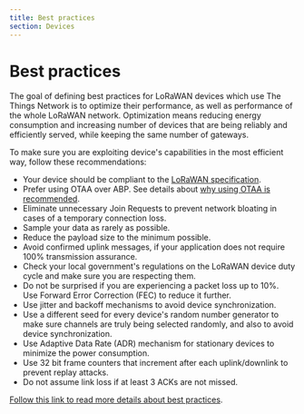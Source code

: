 ```yaml
---
title: Best practices
section: Devices
---
```


# Best practices

The goal of defining best practices for LoRaWAN devices which use The Things Network is to optimize their performance, as well as performance of the whole LoRaWAN network. Optimization means reducing energy consumption and increasing number of devices that are being reliably and efficiently served, while keeping the same number of gateways. 

To make sure you are exploiting device's capabilities in the most efficient way, follow these recommendations:

- Your device should be compliant to the <a href="https://lora-alliance.org/about-lorawan/" target="_blank">LoRaWAN specification</a>.
- Prefer using OTAA over ABP. See details about <a href="https://www.thethingsindustries.com/docs/devices/abp-vs-otaa/" target="_blank">why using OTAA is recommended</a>.
- Eliminate unnecessary Join Requests to prevent network bloating in cases of a temporary connection loss.
- Sample your data as rarely as possible. 
- Reduce the payload size to the minimum possible. 
- Avoid confirmed uplink messages, if your application does not require 100% transmission assurance.
- Check your local government's regulations on the LoRaWAN device duty cycle and make sure you are respecting them.
- Do not be surprised if you are experiencing a packet loss up to 10%. Use Forward Error Correction (FEC) to reduce it further.
- Use jitter and backoff mechanisms to avoid device synchronization. 
- Use a different seed for every device's random number generator to make sure channels are truly being selected randomly, and also to avoid device synchronization.
- Use Adaptive Data Rate (ADR) mechanism for stationary devices to minimize the power consumption. 
- Use 32 bit frame counters that increment after each uplink/downlink to prevent replay attacks.
- Do not assume link loss if at least 3 ACKs are not missed. 

<a href="https://www.thethingsindustries.com/docs/devices/best-practices/" target="_blank">Follow this link to read more details about best practices</a>.
